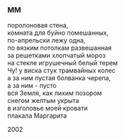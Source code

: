 ### ММ

поролоновая стена,  
комната для буйно помешанных,  
по-апрельски лежу одна,  
по вязким потолкам развешанная  
за решетками хлопчатый мороз  
на стекле игрушечный белый терем  
Чу! у виска стук трамвайных колес  
а за ним пустая болванка черепа,  
а за ним - пусто  
вся Земля, как лихим позором  
снегом желтым укрыта  
в изголовье моей кровати  
плакала Маргарита

2002